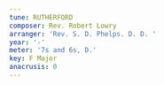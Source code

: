```yaml
---
tune: RUTHERFORD
composer: Rev. Robert Lowry
arranger: 'Rev. S. D. Phelps. D. D. '
year: '-'
meter: '7s and 6s, D.'
key: F Major
anacrusis: 0
---
```

